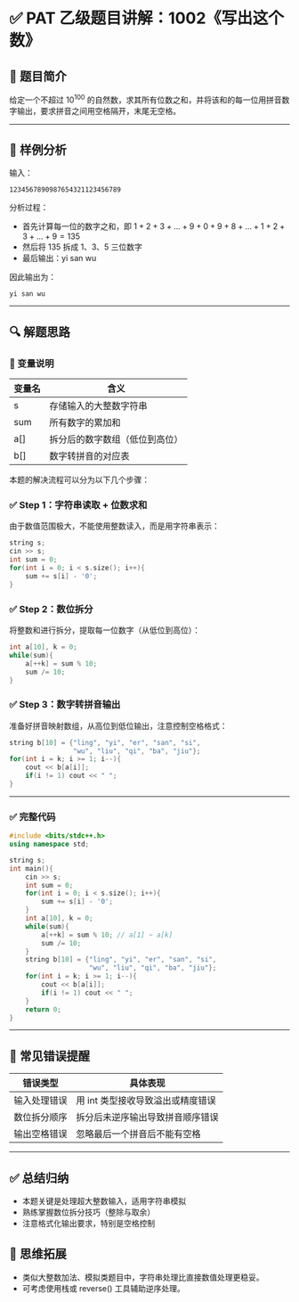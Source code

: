 # ✅ PAT 乙级题目讲解：1002《写出这个数》

## 🧩 题目简介

给定一个不超过 $10^{100}$ 的自然数，求其所有位数之和，并将该和的每一位用拼音数字输出，要求拼音之间用空格隔开，末尾无空格。

---


## 🧪 样例分析

输入：

```
1234567890987654321123456789
```

分析过程：

- 首先计算每一位的数字之和，即 $1+2+3+...+9+0+9+8+...+1+2+3+...+9 = 135$
- 然后将 135 拆成 1、3、5 三位数字
- 最后输出：yi san wu

因此输出为：

```
yi san wu
```

---

## 🔍 解题思路

### 📎 变量说明

| 变量名 | 含义                           |
| ------ | ------------------------------ |
| s      | 存储输入的大整数字符串         |
| sum    | 所有数字的累加和               |
| a[]    | 拆分后的数字数组（低位到高位） |
| b[]    | 数字转拼音的对应表             |

本题的解决流程可以分为以下几个步骤：

### ✅ Step 1：字符串读取 + 位数求和

由于数值范围极大，不能使用整数读入，而是用字符串表示：

```cpp
string s;
cin >> s;
int sum = 0;
for(int i = 0; i < s.size(); i++){
    sum += s[i] - '0';
}
```

### ✅ Step 2：数位拆分

将整数和进行拆分，提取每一位数字（从低位到高位）：

```cpp
int a[10], k = 0;
while(sum){
    a[++k] = sum % 10;
    sum /= 10;
}
```

### ✅ Step 3：数字转拼音输出

准备好拼音映射数组，从高位到低位输出，注意控制空格格式：

```cpp
string b[10] = {"ling", "yi", "er", "san", "si",
                "wu", "liu", "qi", "ba", "jiu"};
for(int i = k; i >= 1; i--){
    cout << b[a[i]];
    if(i != 1) cout << " ";
}
```

---

### ✅ 完整代码

```cpp
#include <bits/stdc++.h> 
using namespace std;

string s;
int main(){
    cin >> s;
    int sum = 0;
    for(int i = 0; i < s.size(); i++){
        sum += s[i] - '0';
    }
    int a[10], k = 0;
    while(sum){
        a[++k] = sum % 10; // a[1] ~ a[k]
        sum /= 10;
    }
    string b[10] = {"ling", "yi", "er", "san", "si",
                    "wu", "liu", "qi", "ba", "jiu"};
    for(int i = k; i >= 1; i--){
        cout << b[a[i]];
        if(i != 1) cout << " ";
    }
    return 0;
}
```

---

## 🚧 常见错误提醒

| 错误类型     | 具体表现                          |
| ------------ | --------------------------------- |
| 输入处理错误 | 用 int 类型接收导致溢出或精度错误 |
| 数位拆分顺序 | 拆分后未逆序输出导致拼音顺序错误  |
| 输出空格错误 | 忽略最后一个拼音后不能有空格      |

---

## ✅ 总结归纳

- 本题关键是处理超大整数输入，适用字符串模拟
- 熟练掌握数位拆分技巧（整除与取余）
- 注意格式化输出要求，特别是空格控制

## 🧠 思维拓展

- 类似大整数加法、模拟类题目中，字符串处理比直接数值处理更稳妥。
- 可考虑使用栈或 reverse() 工具辅助逆序处理。
